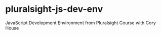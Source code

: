 # pluralsight-js-dev-env
JavaScript Development Environment from Pluralsight Course with Cory House
